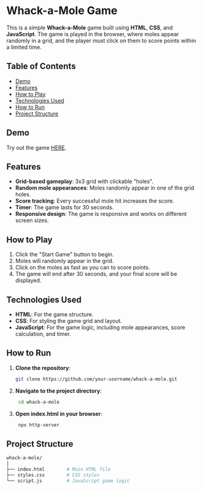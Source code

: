 # Whack-a-Mole Game

This is a simple **Whack-a-Mole** game built using **HTML**, **CSS**, and **JavaScript**. The game is played in the browser, where moles appear randomly in a grid, and the player must click on them to score points within a limited time.

## Table of Contents
- [Demo](#demo)
- [Features](#features)
- [How to Play](#how-to-play)
- [Technologies Used](#technologies-used)
- [How to Run](#how-to-run)
- [Project Structure](#project-structure)
  
## Demo

Try out the game [HERE](https://whack-a-mole-vikas.netlify.app/).

## Features

- **Grid-based gameplay**: 3x3 grid with clickable "holes".
- **Random mole appearances**: Moles randomly appear in one of the grid holes.
- **Score tracking**: Every successful mole hit increases the score.
- **Timer**: The game lasts for 30 seconds.
- **Responsive design**: The game is responsive and works on different screen sizes.

## How to Play

1. Click the "Start Game" button to begin.
2. Moles will randomly appear in the grid.
3. Click on the moles as fast as you can to score points.
4. The game will end after 30 seconds, and your final score will be displayed.

## Technologies Used

- **HTML**: For the game structure.
- **CSS**: For styling the game grid and layout.
- **JavaScript**: For the game logic, including mole appearances, score calculation, and timer.

## How to Run

1. **Clone the repository**:

   ```bash
   git clone https://github.com/your-username/whack-a-mole.git
2. **Navigate to the project directory**:

   ```bash
    cd whack-a-mole
2. **Open index.html in your browser**:

   ```bash
    npx http-server
   
## Project Structure

   ```bash
whack-a-mole/
│
├── index.html        # Main HTML file
├── styles.css        # CSS styles
└── script.js         # JavaScript game logic
